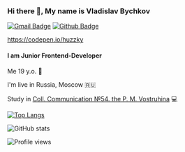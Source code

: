 ### Hi there 👋, My name is Vladislav Bychkov
[![Gmail Badge](https://img.shields.io/badge/-vladislav.bychkov.w@gmail.com-c14438?style=flat&logo=Gmail&logoColor=white&link=mailto:vladislav.bychkov.w@gmail.com)](mailto:vladislav.bychkov.w@gmail.com) [![Github Badge](https://img.shields.io/badge/-Huzkky-grey?style=flat&logo=github&logoColor=white&link=https://github.com/Huzkky/)](https://www.github.com/Huzkky/)

https://codepen.io/huzzky
#### I am Junior Frontend-Developer

Me 19 y.o. :runner:

I'm live in Russia, Moscow :ru:

Study in [Coll. Communication №54. the P. M. Vostruhina](https://www.ks54.ru/) :computer:


[![Top Langs](https://github-readme-stats.vercel.app/api/top-langs/?username=Huzzky&layout=compact&theme=react)](https://github.com/Huzzky/github-readme-stats)

![GitHub stats](https://github-readme-stats.vercel.app/api?username=Huzzky&show_icons=true&theme=react)  

![Profile views](https://gpvc.arturio.dev/Huzzky)  

